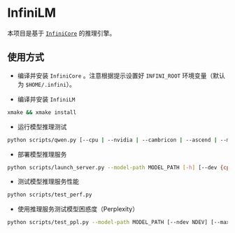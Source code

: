 # InfiniLM

本项目是基于 [`InfiniCore`](https://github.com/InfiniTensor/InfiniCore) 的推理引擎。

## 使用方式

- 编译并安装 `InfiniCore` 。注意根据提示设置好 `INFINI_ROOT` 环境变量（默认为 `$HOME/.infini`）。

- 编译并安装 `InfiniLM`

```bash
xmake && xmake install
```

- 运行模型推理测试

```bash
python scripts/qwen.py [--cpu | --nvidia | --cambricon | --ascend | --metax | --moore] path/to/model_dir [n_device]
```

- 部署模型推理服务

```bash
python scripts/launch_server.py --model-path MODEL_PATH [-h] [--dev {cpu,nvidia,cambricon,ascend,metax,moore}] [--ndev NDEV] [--max-batch MAX_BATCH] [--max-tokens MAX_TOKENS]
```

- 测试模型推理服务性能

```bash
python scripts/test_perf.py 
```

- 使用推理服务测试模型困惑度（Perplexity）

```bash
python scripts/test_ppl.py --model-path MODEL_PATH [--ndev NDEV] [--max-batch MAX_BATCH] [--max-tokens MAX_TOKENS]
```